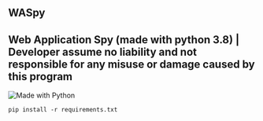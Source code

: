 ## WASpy
## Web Application Spy (made with python 3.8) | Developer assume no liability and not responsible for any misuse or damage caused by this program
![Made with Python](https://img.shields.io/badge/Made%20with-Python-3572A5.svg)

```
pip install -r requirements.txt
```
